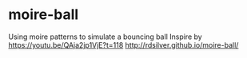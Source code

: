 # moire-ball
Using moire patterns to simulate a bouncing ball
Inspire by https://youtu.be/QAja2jp1VjE?t=118
http://rdsilver.github.io/moire-ball/

